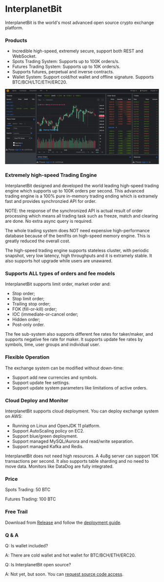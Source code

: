 # InterplanetBit

InterplanetBit is the world's most advanced open source crypto exchange platform.

### Products

- Incredible high-speed, extremely secure, support both REST and WebSocket.
- Spots Trading System: Supports up to 100K orders/s.
- Futures Trading System: Supports up to 10K orders/s.
- Supports futures, perpetual and inverse contracts.
- Wallet System: Support cold/hot wallet and offline signature. Supports BTC/BCH/LTC/ETH/ERC20.

![demo](https://github.com/interplanetbit/interplanetbit/blob/master/exchange.png?raw=true)

### Extremely high-speed Trading Engine

InterplanetBit designed and developed the world leading high-speed trading engine which supports up to 100K orders per second. This advanced trading engine is a 100% pure in-memory trading ending which is extramely fast and provides synchronzied API for order.

NOTE: the response of the synchronized API is actual result of order processing which means all trading task such as freeze, match and clearing are done. No extra async query is required.

The whole trading system does NOT need expensive high-performance database because of the benifits on high-speed memory engine. This is greatly reduced the overall cost.

The high-speed trading engine supports stateless cluster, with periodic snapshot, very low latency, high throughputs and it is extramely stable. It also supports hot upgrade while users are unawared.

### Supports ALL types of orders and fee models

InterplanetBit supports limit order, market order and:

- Stop order;
- Stop limit order;
- Trailing stop order;
- FOK (fill-or-kill) order;
- IOC (immediate-or-cancel order;
- Hidden order;
- Post-only order.

The fee sub-system also supports different fee rates for taker/maker, and supports negative fee rate for maker. It supports update fee rates by symbols, time, user groups and individual user.

### Flexible Operation

The exchange system can be modified without down-time:

- Support add new currencies and symbols.
- Support update fee settings.
- Support update system parameters like limitations of active orders.

### Cloud Deploy and Monitor

InterplanetBit supports cloud deployment. You can deploy exchange system on AWS:

- Running on Linux and OpenJDK 11 platform.
- Support AutoScaling policy on EC2.
- Support blue/green deployment.
- Support managed MySQL/Aurora and read/write separation.
- Support managed Kafka and Redis.

InterplanetBit does not need high resources. A 4u8g server can support 10K transactions per second. It also supports table sharding and no need to move data. Monitors like DataDog are fully integrated.

### Price

Spots Trading: 50 BTC

Futures Trading: 100 BTC

### Free Trail

Download from [Release](https://github.com/interplanetbit/interplanetbit/releases) and follow the [deployment guide](https://github.com/interplanetbit/interplanetbit/blob/master/DEPLOY.md).

### Q & A

Q: Is wallet included?

A: There are cold wallet and hot wallet for BTC/BCH/ETH/ERC20.

Q: Is InterplanetBit open source?

A: Not yet, but soon. You can [request source code access](mailto:interplanetbit@gmail.com?subject=Request%20Source%20Code%20Access).
